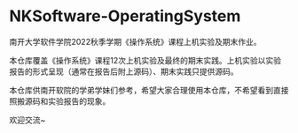# NKSoftware-OperatingSystem
南开大学软件学院2022秋季学期《操作系统》课程上机实验及期末作业。

本仓库覆盖《操作系统》课程12次上机实验及最终的期末实践。上机实验以实验报告的形式呈现（通常在报告后附上源码）、期末实践只提供源码。

本仓库供南开软院的学弟学妹们参考，希望大家合理使用本仓库，不希望看到直接照搬源码和实验报告的现象。

欢迎交流~
